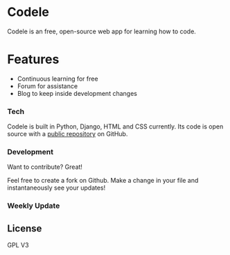 # Codele

Codele is an free, open-source web app for learning how to code.

# Features

  - Continuous learning for free
  - Forum for assistance
  - Blog to keep inside development changes

### Tech

Codele is built in Python, Django, HTML and CSS currently.
Its code is open source with a [public repository][dill] on GitHub.

### Development

Want to contribute? Great!

Feel free to create a fork on Github.
Make a change in your file and instantaneously see your updates!

### Weekly Update

License
----

GPL V3


[//]: #

   [dill]: <https://github.com/douugbr/codele>
